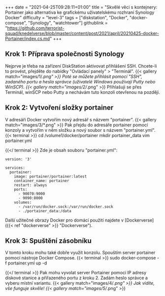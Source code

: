 +++
date = "2021-04-25T09:28:11+01:00"
title = "Skvělé věci s kontejnery: Portainer jako alternativa ke grafickému uživatelskému rozhraní Synology Docker"
difficulty = "level-3"
tags = ["diskstation", "Docker", "docker-compose", "Synology", "watchtower"]
githublink = "https://github.com/terrorist-squad/knedelverse/blob/master/content/post/2021/april/20210425-docker-Portainer/index.cs.md"
+++

## Krok 1: Příprava společnosti Synology
Nejprve je třeba na zařízení DiskStation aktivovat přihlášení SSH. Chcete-li to provést, přejděte do nabídky "Ovládací panely" > "Terminál".
{{< gallery match="images/1/*.png" >}}
Poté se můžete přihlásit pomocí "SSH", zadaného portu a hesla správce (uživatelé Windows používají Putty nebo WinSCP).
{{< gallery match="images/2/*.png" >}}
Přihlašuji se přes Terminál, winSCP nebo Putty a nechávám tuto konzoli otevřenou na později.
## Krok 2: Vytvoření složky portainer
V adresáři Docker vytvořím nový adresář s názvem "portainer".
{{< gallery match="images/3/*.png" >}}
Pak přejdu do adresáře portainer pomocí konzoly a vytvořím v něm složku a nový soubor s názvem "portainer.yml".
{{< terminal >}}
cd /volume1/docker/portainer
mkdir portainer_data
vim portainer.yml

{{</ terminal >}}
Zde je obsah souboru "portainer.yml":
```
version: '3'

services:
  portainer:
    image: portainer/portainer:latest
    container_name: portainer
    restart: always
    ports:
      - 90070:9000
      - 9090:8000
    volumes:
      - /var/run/docker.sock:/var/run/docker.sock
      - ./portainer_data:/data

```
Další užitečné obrazy Docker pro domácí použití najdete v [Dockerverse]({{< ref "dockerverse" >}} "Dockerverse").
## Krok 3: Spuštění zásobníku
V tomto kroku mohu také dobře využít konzolu. Spouštím server portainer pomocí nástroje Docker Compose.
{{< terminal >}}
sudo docker-compose -f portainer.yml up -d

{{</ terminal >}}
Pak mohu vyvolat server Portainer pomocí IP adresy diskové stanice a přiřazeného portu z kroku 2. Zadám heslo správce a vyberu místní variantu.
{{< gallery match="images/4/*.png" >}}
Jak vidíte, vše funguje skvěle!
{{< gallery match="images/5/*.png" >}}
